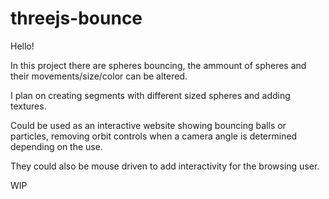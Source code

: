 # threejs-bounce

Hello!

In this project there are spheres bouncing, the ammount of spheres and their movements/size/color can be altered.



I plan on creating segments with different sized spheres and adding textures.



Could be used as an interactive website showing bouncing balls or particles, removing orbit controls when a camera angle is determined depending on the use.



They could also be mouse driven to add interactivity for the browsing user.



WIP
